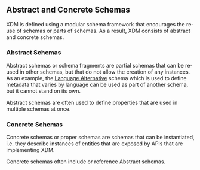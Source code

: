 ## Abstract and Concrete Schemas

XDM is defined using a modular schema framework that encourages the re-use of schemas or parts of schemas.
As a result, XDM consists of abstract and concrete schemas.

### Abstract Schemas

Abstract schemas or schema fragments are partial schemas that can be re-used in other schemas, but that do not allow the creation of any instances.
As an example, the [Language Alternative](reference/assets/language-alternative.schema.md) schema which is used to define metadata that varies by language can be used as part of another schema, but it cannot stand on its own.

Abstract schemas are often used to define properties that are used in multiple schemas at once.

### Concrete Schemas

Concrete schemas or proper schemas are schemas that can be instantiated, i.e. they describe instances of entities that are exposed by APIs that are implementing XDM.

Concrete schemas often include or reference Abstract schemas.
